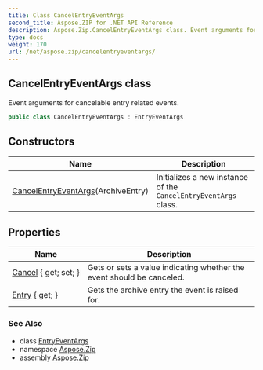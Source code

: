 ```yaml
---
title: Class CancelEntryEventArgs
second_title: Aspose.ZIP for .NET API Reference
description: Aspose.Zip.CancelEntryEventArgs class. Event arguments for cancelable entry related events
type: docs
weight: 170
url: /net/aspose.zip/cancelentryeventargs/
---
```

## CancelEntryEventArgs class

Event arguments for cancelable entry related events.

```csharp
public class CancelEntryEventArgs : EntryEventArgs
```

## Constructors

| Name | Description |
| --- | --- |
| [CancelEntryEventArgs](cancelentryeventargs/)(ArchiveEntry) | Initializes a new instance of the `CancelEntryEventArgs` class. |

## Properties

| Name | Description |
| --- | --- |
| [Cancel](../../aspose.zip/cancelentryeventargs/cancel/) { get; set; } | Gets or sets a value indicating whether the event should be canceled. |
| [Entry](../../aspose.zip/entryeventargs/entry/) { get; } | Gets the archive entry the event is raised for. |

### See Also

* class [EntryEventArgs](../entryeventargs/)
* namespace [Aspose.Zip](../../aspose.zip/)
* assembly [Aspose.Zip](../../)



